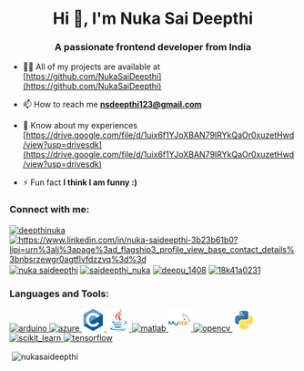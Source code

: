 <h1 align="center">Hi 👋, I'm Nuka Sai Deepthi</h1>
<h3 align="center">A passionate frontend developer from India</h3>

- 👨‍💻 All of my projects are available at [https://github.com/NukaSaiDeepthi](https://github.com/NukaSaiDeepthi)

- 📫 How to reach me **nsdeepthi123@gmail.com**

- 📄 Know about my experiences [https://drive.google.com/file/d/1uix6f1YJoXBAN79IRYkQaOr0xuzetHwd/view?usp=drivesdk](https://drive.google.com/file/d/1uix6f1YJoXBAN79IRYkQaOr0xuzetHwd/view?usp=drivesdk)

- ⚡ Fun fact **I think I am funny :)**

<h3 align="left">Connect with me:</h3>
<p align="left">
<a href="https://twitter.com/deepthinuka" target="blank"><img align="center" src="https://raw.githubusercontent.com/rahuldkjain/github-profile-readme-generator/master/src/images/icons/Social/twitter.svg" alt="deepthinuka" height="30" width="40" /></a>
<a href="https://linkedin.com/in/https://www.linkedin.com/in/nuka-saideepthi-3b23b61b0?lipi=urn%3ali%3apage%3ad_flagship3_profile_view_base_contact_details%3bnbsrzewgr0agtflvfdzzvq%3d%3d" target="blank"><img align="center" src="https://raw.githubusercontent.com/rahuldkjain/github-profile-readme-generator/master/src/images/icons/Social/linked-in-alt.svg" alt="https://www.linkedin.com/in/nuka-saideepthi-3b23b61b0?lipi=urn%3ali%3apage%3ad_flagship3_profile_view_base_contact_details%3bnbsrzewgr0agtflvfdzzvq%3d%3d" height="30" width="40" /></a>
<a href="https://kaggle.com/nuka saideepthi" target="blank"><img align="center" src="https://raw.githubusercontent.com/rahuldkjain/github-profile-readme-generator/master/src/images/icons/Social/kaggle.svg" alt="nuka saideepthi" height="30" width="40" /></a>
<a href="https://instagram.com/saideepthi_nuka" target="blank"><img align="center" src="https://raw.githubusercontent.com/rahuldkjain/github-profile-readme-generator/master/src/images/icons/Social/instagram.svg" alt="saideepthi_nuka" height="30" width="40" /></a>
<a href="https://www.codechef.com/users/deepu_1408" target="blank"><img align="center" src="https://cdn.jsdelivr.net/npm/simple-icons@3.1.0/icons/codechef.svg" alt="deepu_1408" height="30" width="40" /></a>
<a href="https://www.hackerrank.com/18k41a0231" target="blank"><img align="center" src="https://raw.githubusercontent.com/rahuldkjain/github-profile-readme-generator/master/src/images/icons/Social/hackerrank.svg" alt="18k41a0231" height="30" width="40" /></a>
</p>

<h3 align="left">Languages and Tools:</h3>
<p align="left"> <a href="https://www.arduino.cc/" target="_blank"> <img src="https://cdn.worldvectorlogo.com/logos/arduino-1.svg" alt="arduino" width="40" height="40"/> </a> <a href="https://azure.microsoft.com/en-in/" target="_blank"> <img src="https://www.vectorlogo.zone/logos/microsoft_azure/microsoft_azure-icon.svg" alt="azure" width="40" height="40"/> </a> <a href="https://www.cprogramming.com/" target="_blank"> <img src="https://raw.githubusercontent.com/devicons/devicon/master/icons/c/c-original.svg" alt="c" width="40" height="40"/> </a> <a href="https://www.java.com" target="_blank"> <img src="https://raw.githubusercontent.com/devicons/devicon/master/icons/java/java-original.svg" alt="java" width="40" height="40"/> </a> <a href="https://www.mathworks.com/" target="_blank"> <img src="https://upload.wikimedia.org/wikipedia/commons/2/21/Matlab_Logo.png" alt="matlab" width="40" height="40"/> </a> <a href="https://www.mysql.com/" target="_blank"> <img src="https://raw.githubusercontent.com/devicons/devicon/master/icons/mysql/mysql-original-wordmark.svg" alt="mysql" width="40" height="40"/> </a> <a href="https://opencv.org/" target="_blank"> <img src="https://www.vectorlogo.zone/logos/opencv/opencv-icon.svg" alt="opencv" width="40" height="40"/> </a> <a href="https://www.python.org" target="_blank"> <img src="https://raw.githubusercontent.com/devicons/devicon/master/icons/python/python-original.svg" alt="python" width="40" height="40"/> </a> <a href="https://scikit-learn.org/" target="_blank"> <img src="https://upload.wikimedia.org/wikipedia/commons/0/05/Scikit_learn_logo_small.svg" alt="scikit_learn" width="40" height="40"/> </a> <a href="https://www.tensorflow.org" target="_blank"> <img src="https://www.vectorlogo.zone/logos/tensorflow/tensorflow-icon.svg" alt="tensorflow" width="40" height="40"/> </a> </p>

<p>&nbsp;<img align="center" src="https://github-readme-stats.vercel.app/api?username=nukasaideepthi&show_icons=true&locale=en" alt="nukasaideepthi" /></p>
